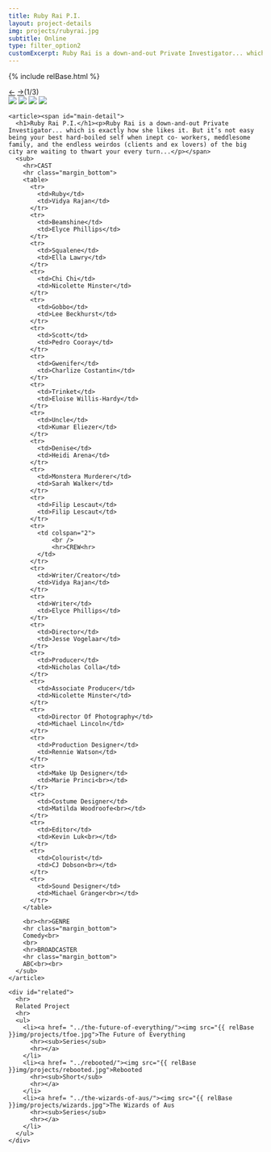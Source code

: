 ```yaml
---
title: Ruby Rai P.I.
layout: project-details
img: projects/rubyrai.jpg
subtitle: Online
type: filter_option2
customExcerpt: Ruby Rai is a down-and-out Private Investigator... which is exactly how she likes it. But it’s not easy being your best hard-boiled self when inept co- workers, meddlesome family, and the endless weirdos (clients and ex lovers) of the big city are waiting to thwart your every turn...
---
```

{% include relBase.html %}
  <section id="details">
    <div id="carousel">
      <div id="carousel_controls"><span><a href="#" id="carousel_backward">&larr;</a> <a href="#"
            id="carousel_forward">&rarr;</a></span><span id="pagecount">(1/3)</span></div>
      <div id="carousel_img">
        <img src="{{ relBase }}img/gallery/rubyrai1.jpg" id="img1">
        <img src="{{ relBase }}img/gallery/rubyrai2.jpg" id="img2">
        <img src="{{ relBase }}img/gallery/rubyrai3.jpg" id="img3">
        <img src="{{ relBase }}img/gallery/rubyrai4.jpg" id="img4">
      </div>
    </div>

    <article><span id="main-detail">
      <h1>Ruby Rai P.I.</h1><p>Ruby Rai is a down-and-out Private Investigator... which is exactly how she likes it. But it’s not easy being your best hard-boiled self when inept co- workers, meddlesome family, and the endless weirdos (clients and ex lovers) of the big city are waiting to thwart your every turn...</p></span>
      <sub>
        <hr>CAST
        <hr class="margin_bottom">
        <table>
          <tr>
            <td>Ruby</td>
            <td>Vidya Rajan</td>
          </tr>
          <tr>
            <td>Beamshine</td>
            <td>Elyce Phillips</td>
          </tr>
          <tr>
            <td>Squalene</td>
            <td>Ella Lawry</td>
          </tr>
          <tr>
            <td>Chi Chi</td>
            <td>Nicolette Minster</td>
          </tr>
          <tr>
            <td>Gobbo</td>
            <td>Lee Beckhurst</td>
          </tr>
          <tr>
            <td>Scott</td>
            <td>Pedro Cooray</td>
          </tr>
          <tr>
            <td>Gwenifer</td>
            <td>Charlize Costantin</td>
          </tr>
          <tr>
            <td>Trinket</td>
            <td>Eloise Willis-Hardy</td>
          </tr>
          <tr>
            <td>Uncle</td>
            <td>Kumar Eliezer</td>
          </tr>
          <tr>
            <td>Denise</td>
            <td>Heidi Arena</td>
          </tr>
          <tr>
            <td>Monstera Murderer</td>
            <td>Sarah Walker</td>
          </tr>
          <tr>
            <td>Filip Lescaut</td>
            <td>Filip Lescaut</td>
          </tr>
          <tr>
            <td colspan="2">
                <br />
                <hr>CREW<hr>
            </td>
          </tr>
          <tr>
            <td>Writer/Creator</td>
            <td>Vidya Rajan</td>
          </tr>
          <tr>
            <td>Writer</td>
            <td>Elyce Phillips</td>
          </tr>
          <tr>
            <td>Director</td>
            <td>Jesse Vogelaar</td>
          </tr>
          <tr>
            <td>Producer</td>
            <td>Nicholas Colla</td>
          </tr>
          <tr>
            <td>Associate Producer</td>
            <td>Nicolette Minster</td>
          </tr>
          <tr>
            <td>Director Of Photography</td>
            <td>Michael Lincoln</td>
          </tr>
          <tr>
            <td>Production Designer</td>
            <td>Rennie Watson</td>
          </tr>
          <tr>
            <td>Make Up Designer</td>
            <td>Marie Princi<br></td>
          </tr>
          <tr>
            <td>Costume Designer</td>
            <td>Matilda Woodroofe<br></td>
          </tr>
          <tr>
            <td>Editor</td>
            <td>Kevin Luk<br></td>
          </tr>
          <tr>
            <td>Colourist</td>
            <td>CJ Dobson<br></td>
          </tr>
          <tr>
            <td>Sound Designer</td>
            <td>Michael Granger<br></td>
          </tr>
        </table>

        <br><hr>GENRE
        <hr class="margin_bottom">
        Comedy<br>
        <br>
        <hr>BROADCASTER
        <hr class="margin_bottom">
        ABC<br><br>
      </sub>
    </article>

    <div id="related">
      <hr>
      Related Project
      <hr>
      <ul>
        <li><a href= "../the-future-of-everything/"><img src="{{ relBase }}img/projects/tfoe.jpg">The Future of Everything
          <hr><sub>Series</sub>
          <hr></a>
        </li>
        <li><a href= "../rebooted/"><img src="{{ relBase }}img/projects/rebooted.jpg">Rebooted
          <hr><sub>Short</sub>
          <hr></a>
        </li>
        <li><a href= "../the-wizards-of-aus/"><img src="{{ relBase }}img/projects/wizards.jpg">The Wizards of Aus
          <hr><sub>Series</sub>
          <hr></a>
        </li>
      </ul>
    </div>
  </section>



  <div id="gradient"></div>